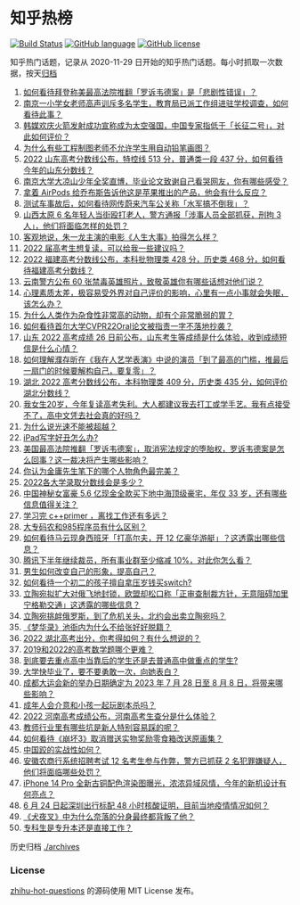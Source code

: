# 知乎热榜
[![Build Status](https://github.com/ToWeLong/zhihu-hot-questions/workflows/CI/badge.svg)](https://github.com/ToWeLong/zhihu-hot-questions/actions)
[![GitHub language](https://img.shields.io/badge/language-golang-orange.svg)](https://golang.org/)
[![GitHub license](https://img.shields.io/github/license/ToWeLong/zhihu-hot-questions)](https://github.com/ToWeLong/zhihu-hot-questions/blob/main/LICENSE)

知乎热门话题，记录从 2020-11-29 日开始的知乎热门话题。每小时抓取一次数据，按天[归档](./archives)

<!-- BEGIN -->

1. [如何看待拜登称美最高法院推翻「罗诉韦德案」是「悲剧性错误」？](https://www.zhihu.com/question/539543493)
1. [南京一小学女老师高声训斥多名学生，教育局已派工作组进驻学校调查，如何看待此事？](https://www.zhihu.com/question/539455965)
1. [韩媒欢庆火箭发射成功宣称成为太空强国，中国专家指低于「长征二号」，对此如何评价？](https://www.zhihu.com/question/539101765)
1. [为什么有些工程制图老师不允许学生用自动铅笔画图？](https://www.zhihu.com/question/346815509)
1. [2022 山东高考分数线公布，特控线 513 分，普通类一段 437 分，如何看待今年的山东分数线？](https://www.zhihu.com/question/536905916)
1. [南京大学大凉山少年全奖直博，毕业论文致谢自己看哭网友，你有哪些感受？](https://www.zhihu.com/question/538443359)
1. [拿着 AirPods 给乔布斯告诉他这是苹果推出的产品，他会有什么反应？](https://www.zhihu.com/question/539398695)
1. [测试车事故后，如何看待网传蔚来汽车公关称「水军搞不倒我」？](https://www.zhihu.com/question/539373425)
1. [山西太原 6 名年轻人当街殴打老人，警方通报「涉事人员全部抓获，刑拘 3 人」，他们将面临怎样的处罚？](https://www.zhihu.com/question/539595599)
1. [客观地说，朱一龙主演的电影《人生大事》拍得怎么样？](https://www.zhihu.com/question/538949989)
1. [2022 届高考生想复读，可以给我一些建议吗？](https://www.zhihu.com/question/527569973)
1. [2022 福建高考分数线公布，本科批物理类 428 分，历史类 468 分，如何看待福建高考分数线？](https://www.zhihu.com/question/539176163)
1. [云南警方公布 60 张禁毒英雄照片，致敬英雄你有哪些话想对他们说？](https://www.zhihu.com/question/539600686)
1. [心理素质太差，极容易受外界对自己评价的影响，心里有一点小事就会失眠，该怎么办？](https://www.zhihu.com/question/25310793)
1. [为什么人类作为杂食性非常高的动物，却有个非常脆弱的胃？](https://www.zhihu.com/question/403519563)
1. [如何看待首尔大学CVPR22Oral论文被指责一字不落地抄袭？](https://www.zhihu.com/question/539378810)
1. [山东 2022 高考成绩 26 日前公布，山东考生等成绩是什么体验，收到成绩短信是什么心情？](https://www.zhihu.com/question/539292902)
1. [如何理解濮存昕在《我在人艺学表演》中说的演员「到了最高的门槛，推最后一扇门的时候要解构自己，要复零」？](https://www.zhihu.com/question/539293272)
1. [湖北 2022 高考分数线公布，本科物理类 409 分，历史类 435 分，如何评价湖北分数线？](https://www.zhihu.com/question/539342375)
1. [我女生20岁，今年复读高考失利。大人都建议我去打工或学手艺。我有点接受不了，高中文凭去社会真的好吗？](https://www.zhihu.com/question/539431729)
1. [为什么说光速不能被超越？](https://www.zhihu.com/question/25403694)
1. [iPad写字好丑怎么办?](https://www.zhihu.com/question/419914409)
1. [美国最高法院推翻「罗诉韦德案」，取消宪法规定的堕胎权，罗诉韦德案是怎么回事？这一裁决将产生哪些影响？](https://www.zhihu.com/question/539465390)
1. [你认为金庸先生笔下的哪个人物角色最完美？](https://www.zhihu.com/question/535782463)
1. [2022各大学录取分数线会是多少？](https://www.zhihu.com/question/539141688)
1. [中国神秘女富豪 5.6 亿现金全款买下地中海顶级豪宅，年仅 33 岁，还有哪些信息值得关注？](https://www.zhihu.com/question/539195242)
1. [学习完 c++primer ，离找工作还有多远？](https://www.zhihu.com/question/387856198)
1. [大专码农和985程序员有什么区别？](https://www.zhihu.com/question/535226847)
1. [如何看待马云现身西班牙「打高尔夫，开 12 亿豪华游艇」？这透露出哪些信息？](https://www.zhihu.com/question/539320310)
1. [腾讯下半年继续裁员，所有事业群至少缩减 10%，对此你怎么看？](https://www.zhihu.com/question/539240879)
1. [男生如何改变自己的形象，提高自己？](https://www.zhihu.com/question/62381279)
1. [如何看待一个初二的孩子擅自拿压岁钱买switch?](https://www.zhihu.com/question/533209457)
1. [立陶宛拟扩大对俄飞地封锁，欧盟却松口称「正审查制裁方针，无意阻碍加里宁格勒交通」这透露的哪些信息？](https://www.zhihu.com/question/539391291)
1. [立陶宛挑衅俄罗斯，到了危机关头，北约会出卖立陶宛吗？](https://www.zhihu.com/question/539198966)
1. [《梦华录》池衙内为什么不给张好好脱籍？](https://www.zhihu.com/question/538222241)
1. [2022 湖北高考出分，你考得如何？有什么想说的？](https://www.zhihu.com/question/539506802)
1. [2019和2022的高考数学题哪个更难？](https://www.zhihu.com/question/536945287)
1. [到底要去重点高中当靠后的学生还是去普通高中做重点的学生?](https://www.zhihu.com/question/539470049)
1. [大学快毕业了，要不要勇敢一次，向她表白？](https://www.zhihu.com/question/538085438)
1. [成都大运会新的举办日期确定为 2023 年 7 月 28 日至 8 月 8 日，将带来哪些影响？](https://www.zhihu.com/question/539550762)
1. [成年人会介意和小孩一起玩剧本杀吗？](https://www.zhihu.com/question/470859220)
1. [2022 河南高考成绩公布，河南高考生查分是什么体验？](https://www.zhihu.com/question/539546684)
1. [教师行业里有哪些坑是新人特别容易踩的呢？](https://www.zhihu.com/question/368810434)
1. [如何看待《崩坏3》取消赠送实物奖励零食箱改送原画集？](https://www.zhihu.com/question/539328823)
1. [中国跤的实战性如何？](https://www.zhihu.com/question/441901528)
1. [安徽农商行系统招聘考试 12 名考生参与作弊，警方已抓获 2 名犯罪嫌疑人，他们将面临哪些处罚？](https://www.zhihu.com/question/539582332)
1. [iPhone 14 Pro 全新古铜配色渲染图曝光，浓浓异域风情，今年的新机设计有何亮点？](https://www.zhihu.com/question/539100731)
1. [6 月 24 日起深圳出行标配 48 小时核酸证明，目前当地疫情情况如何？](https://www.zhihu.com/question/539070409)
1. [《犬夜叉》中为什么奈落的分身最终都背叛了他？](https://www.zhihu.com/question/24793460)
1. [专科生是专升本还是直接工作？](https://www.zhihu.com/question/530002371)

<!-- END -->

历史归档 [./archives](./archives)


### License
[zhihu-hot-questions](https://github.com/towelong/zhihu-hot-questions) 的源码使用 MIT License 发布。